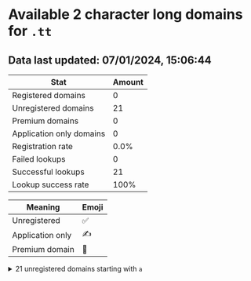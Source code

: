 # Available 2 character long domains for `.tt`

## Data last updated: 07/01/2024, 15:06:44

|Stat|Amount|
|--|--|
|Registered domains|0|
|Unregistered domains|21|
|Premium domains|0|
|Application only domains|0|
|Registration rate|0.0%|
|Failed lookups|0|
|Successful lookups|21|
|Lookup success rate|100%|


|Meaning|Emoji|
|--|--|
|Unregistered|:white_check_mark:|
|Application only|:writing_hand:|
|Premium domain|:gem:|

<details>
<summary>21 unregistered domains starting with <bold><code>a</code></bold></summary>

|Type|Domain|
|--|--|
|:white_check_mark:|`aa.tt`|
|:white_check_mark:|`ab.tt`|
|:white_check_mark:|`ac.tt`|
|:white_check_mark:|`ad.tt`|
|:white_check_mark:|`ae.tt`|
|:white_check_mark:|`af.tt`|
|:white_check_mark:|`ag.tt`|
|:white_check_mark:|`ah.tt`|
|:white_check_mark:|`ai.tt`|
|:white_check_mark:|`aj.tt`|
|:white_check_mark:|`ak.tt`|
|:white_check_mark:|`al.tt`|
|:white_check_mark:|`am.tt`|
|:white_check_mark:|`an.tt`|
|:white_check_mark:|`ao.tt`|
|:white_check_mark:|`ap.tt`|
|:white_check_mark:|`aq.tt`|
|:white_check_mark:|`ar.tt`|
|:white_check_mark:|`as.tt`|
|:white_check_mark:|`at.tt`|
|:white_check_mark:|`au.tt`|
</details>